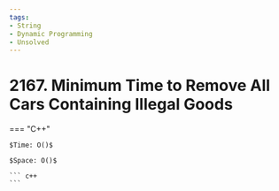 ```yaml
---
tags:
- String
- Dynamic Programming
- Unsolved
---
```



# 2167. Minimum Time to Remove All Cars Containing Illegal Goods

=== "C++"

    $Time: O()$

    $Space: O()$

    ``` c++
    ```